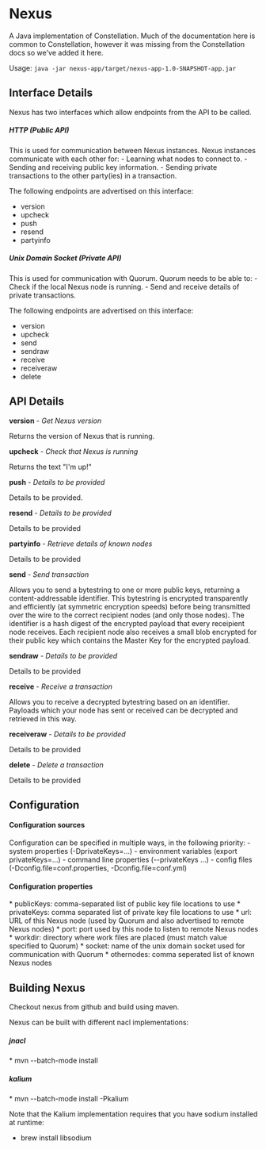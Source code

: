 # Nexus
A Java implementation of Constellation.
Much of the documentation here is common to Constellation,
however it was missing from the Constellation docs so we've added it here.

Usage:
`java -jar nexus-app/target/nexus-app-1.0-SNAPSHOT-app.jar` 

<h2>Interface Details</h2>
Nexus has two interfaces which allow endpoints from the API to be called.

<h5>HTTP (Public API)</h5>
This is used for communication between Nexus instances.
Nexus instances communicate with each other for:
- Learning what nodes to connect to.
- Sending and receiving public key information.
- Sending private transactions to the other party(ies) in a transaction.

The following endpoints are advertised on this interface:
- version
- upcheck
- push
- resend
- partyinfo

<h5>Unix Domain Socket (Private API)</h5>
This is used for communication with Quorum.
Quorum needs to be able to:
- Check if the local Nexus node is running.
- Send and receive details of private transactions.

The following endpoints are advertised on this interface:
- version
- upcheck
- send
- sendraw
- receive
- receiveraw
- delete

<h2>API Details</h2>

<b>version</b> - <i>Get Nexus version</i>

Returns the version of Nexus that is running.

<b>upcheck</b> - <i>Check that Nexus is running</i>

Returns the text "I'm up!"

<b>push</b> - <i>Details to be provided</i>

Details to be provided.

<b>resend</b> - <i>Details to be provided</i>

Details to be provided

<b>partyinfo</b> - <i>Retrieve details of known nodes</i>

Details to be provided

<b>send</b> - <i>Send transaction</i>

Allows you to send a bytestring to one or more public keys,
returning a content-addressable identifier.
This bytestring is encrypted transparently and efficiently (at symmetric encryption speeds)
before being transmitted over the wire to the correct recipient nodes (and only those nodes).
The identifier is a hash digest of the encrypted payload that every receipient node receives.
Each recipient node also receives a small blob encrypted for their public key which contains
the Master Key for the encrypted payload.

<b>sendraw</b> - <i>Details to be provided</i>

Details to be provided

<b>receive</b> - <i>Receive a transaction</i>

Allows you to receive a decrypted bytestring based on an identifier.
Payloads which your node has sent or received can be decrypted and retrieved in this way.

<b>receiveraw</b> - <i>Details to be provided</i> 

Details to be provided

<b>delete</b> - <i>Delete a transaction</i> 

Details to be provided

<h2>Configuration</h2>
<h4>Configuration sources</h4>
Configuration can be specified in multiple ways, in the following priority:
- system properties (-DprivateKeys=...)
- environment variables (export privateKeys=...)
- command line properties (--privateKeys ...)
- config files (-Dconfig.file=conf.properties, -Dconfig.file=conf.yml)

<h4>Configuration properties</h4>
* publicKeys: comma-separated list of public key file locations to use
* privateKeys: comma separated list of private key file locations to use
* url: URL of this Nexus node (used by Quorum and also advertised to remote Nexus nodes)
* port: port used by this node to listen to remote Nexus nodes
* workdir: directory where work files are placed (must match value specified to Quorum)
* socket: name of the unix domain socket used for communication with Quorum
* othernodes: comma seperated list of known Nexus nodes

<h2>Building Nexus</h2>
Checkout nexus from github and build using maven.
<p>Nexus can be built with different nacl implementations:
<h5>jnacl</h5>
* mvn --batch-mode install

<h5>kalium</h5>
* mvn --batch-mode install -Pkalium

Note that the Kalium implementation requires that you have sodium installed at runtime:
* brew install libsodium
